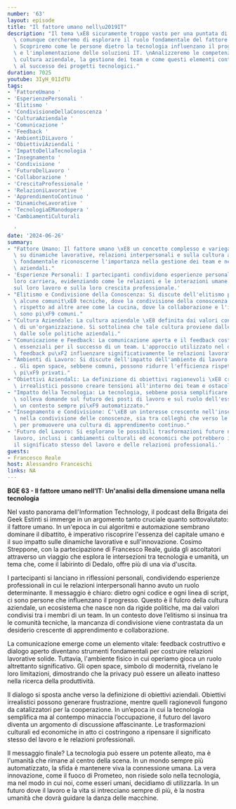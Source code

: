 ```yaml
---
number: '63'
layout: episode
title: "Il fattore umano nell\u2019IT"
description: "Il tema \xE8 sicuramente troppo vasto per una puntata di un paio d'ore,\
  \ comunque cercheremo di esplorare il ruolo fondamentale del fattore umano nell'IT.\
  \ Scopriremo come le persone dietro la tecnologia influenzano il progresso, l'innovazione\
  \ e l'implementazione delle soluzioni IT. \nAnalizzeremo le competenze umane, la\
  \ cultura aziendale, la gestione dei team e come questi elementi contribuiscono\
  \ al successo dei progetti tecnologici."
duration: 7025
youtube: 3IyH_01IdTU
tags:
- 'FattoreUmano '
- 'EsperienzePersonali '
- 'Elitismo '
- 'CondivisioneDellaConoscenza '
- 'CulturaAziendale '
- 'Comunicazione '
- 'Feedback '
- 'AmbientiDiLavoro '
- 'ObiettiviAziendali '
- 'ImpattoDellaTecnologia '
- 'Insegnamento '
- 'Condivisione '
- 'FuturoDelLavoro '
- 'Collaborazione '
- 'CrescitaProfessionale '
- 'RelazioniLavorative '
- 'ApprendimentoContinuo '
- 'DinamicheLavorative '
- 'TecnologiaEManodopera '
- 'CambiamentiCulturali

  '
date: '2024-06-26'
summary:
- "Fattore Umano: Il fattore umano \xE8 un concetto complesso e variegato che influisce\
  \ su dinamiche lavorative, relazioni interpersonali e sulla cultura aziendale. \xC8\
  \ fondamentale riconoscerne l'importanza nella gestione dei team e nei processi\
  \ aziendali."
- 'Esperienze Personali: I partecipanti condividono esperienze personali legate alla
  loro carriera, evidenziando come le relazioni e le interazioni umane abbiano influito
  sul loro lavoro e sulla loro crescita professionale.'
- "Elitismo e Condivisione della Conoscenza: Si discute dell'elitismo presente in\
  \ alcune comunit\xE0 tecniche, dove la condivisione della conoscenza \xE8 limitata,\
  \ rispetto ad altre aree come la cucina, dove la collaborazione e l'insegnamento\
  \ sono pi\xF9 comuni."
- "Cultura Aziendale: La cultura aziendale \xE8 definita dai valori condivisi all'interno\
  \ di un'organizzazione. Si sottolinea che tale cultura proviene dalle persone, non\
  \ dalle sole politiche aziendali."
- "Comunicazione e Feedback: La comunicazione aperta e il feedback costruttivo sono\
  \ essenziali per il successo di un team. L'approccio utilizzato nel dare e ricevere\
  \ feedback pu\xF2 influenzare significativamente le relazioni lavorative."
- "Ambienti di Lavoro: Si discute dell'impatto dell'ambiente di lavoro sulla produttivit\xE0\
  . Gli open space, sebbene comuni, possono ridurre l'efficienza rispetto a spazi\
  \ pi\xF9 privati."
- "Obiettivi Aziendali: La definizione di obiettivi ragionevoli \xE8 cruciale. Obiettivi\
  \ irrealistici possono creare tensioni all'interno dei team e ostacolare la collaborazione."
- "Impatto della Tecnologia: La tecnologia, sebbene possa semplificare il lavoro,\
  \ solleva domande sul futuro dei posti di lavoro e sul ruolo dell'essere umano in\
  \ un contesto sempre pi\xF9 automatizzato."
- "Insegnamento e Condivisione: C'\xE8 un interesse crescente nell'insegnamento e\
  \ nella condivisione delle conoscenze, sia tra colleghi che verso le nuove generazioni,\
  \ per promuovere una cultura di apprendimento continuo."
- 'Futuro del Lavoro: Si esplorano le possibili trasformazioni future nel mondo del
  lavoro, inclusi i cambiamenti culturali ed economici che potrebbero influenzare
  il significato stesso del lavoro e delle relazioni professionali.'
guests:
- Francesco Reale
host: Alessandro Franceschi
links: NA
---
```

**BGE 63 - Il fattore umano nell’IT: Un'analisi della dimensione umana nella tecnologia**

Nel vasto panorama dell'Information Technology, il podcast della Brigata dei Geek Estinti si immerge in un argomento tanto cruciale quanto sottovalutato: il fattore umano. In un'epoca in cui algoritmi e automazione sembrano dominare il dibattito, è imperativo riscoprire l'essenza del capitale umano e il suo impatto sulle dinamiche lavorative e sull'innovazione. Cosimo Streppone, con la partecipazione di Francesco Reale, guida gli ascoltatori attraverso un viaggio che esplora le intersezioni tra tecnologia e umanità, un tema che, come il labirinto di Dedalo, offre più di una via d'uscita.

I partecipanti si lanciano in riflessioni personali, condividendo esperienze professionali in cui le relazioni interpersonali hanno avuto un ruolo determinante. Il messaggio è chiaro: dietro ogni codice e ogni linea di script, ci sono persone che influenzano il progresso. Questo è il fulcro della cultura aziendale, un ecosistema che nasce non da rigide politiche, ma dai valori condivisi tra i membri di un team. In un contesto dove l’elitismo si insinua tra le comunità tecniche, la mancanza di condivisione viene contrastata da un desiderio crescente di apprendimento e collaborazione.

La comunicazione emerge come un elemento vitale: feedback costruttivo e dialogo aperto diventano strumenti fondamentali per costruire relazioni lavorative solide. Tuttavia, l'ambiente fisico in cui operiamo gioca un ruolo altrettanto significativo. Gli open space, simbolo di modernità, rivelano le loro limitazioni, dimostrando che la privacy può essere un alleato inatteso nella ricerca della produttività.

Il dialogo si sposta anche verso la definizione di obiettivi aziendali. Obiettivi irrealistici possono generare frustrazione, mentre quelli ragionevoli fungono da catalizzatori per la cooperazione. In un’epoca in cui la tecnologia semplifica ma al contempo minaccia l’occupazione, il futuro del lavoro diventa un argomento di discussione affascinante. Le trasformazioni culturali ed economiche in atto ci costringono a ripensare il significato stesso del lavoro e le relazioni professionali.

Il messaggio finale? La tecnologia può essere un potente alleato, ma è l'umanità che rimane al centro della scena. In un mondo sempre più automatizzato, la sfida è mantenere viva la connessione umana. La vera innovazione, come il fuoco di Prometeo, non risiede solo nella tecnologia, ma nel modo in cui noi, come esseri umani, decidiamo di utilizzarla. In un futuro dove il lavoro e la vita si intrecciano sempre di più, è la nostra umanità che dovrà guidare la danza delle macchine.
